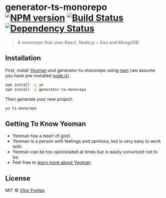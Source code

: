 # generator-ts-monorepo [![NPM version][npm-image]][npm-url] [![Build Status][travis-image]][travis-url] [![Dependency Status][daviddm-image]][daviddm-url]

> A monorepo that uses React, Node.js + Koa and MongoDB

## Installation

First, install [Yeoman](http://yeoman.io) and generator-ts-monorepo using [npm](https://www.npmjs.com/) (we assume you have pre-installed [node.js](https://nodejs.org/)).

```bash
npm install -g yo
npm install -g generator-ts-monorepo
```

Then generate your new project:

```bash
yo ts-monorepo
```

## Getting To Know Yeoman

- Yeoman has a heart of gold.
- Yeoman is a person with feelings and opinions, but is very easy to work with.
- Yeoman can be too opinionated at times but is easily convinced not to be.
- Feel free to [learn more about Yeoman](http://yeoman.io/).

## License

MIT © [Vitor Freitas](https://github.com/vitorfreitas/generator-ts-monorepo/blob/master/LICENSE)

[npm-image]: https://badge.fury.io/js/generator-ts-monorepo.svg
[npm-url]: https://npmjs.org/package/generator-ts-monorepo
[travis-image]: https://travis-ci.com/vitorfreitas/generator-ts-monorepo.svg?branch=master
[travis-url]: https://travis-ci.com/vitorfreitas/generator-ts-monorepo
[daviddm-image]: https://david-dm.org/vitorfreitas/generator-ts-monorepo.svg?theme=shields.io
[daviddm-url]: https://david-dm.org/vitorfreitas/generator-ts-monorepo
